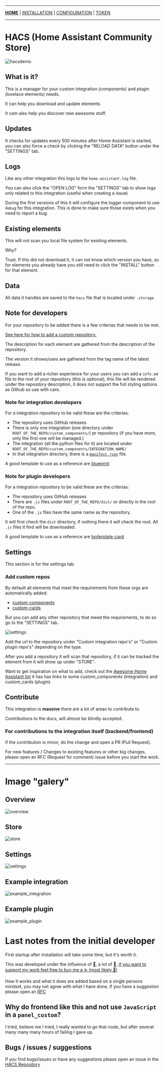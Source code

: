 ***

[**HOME**](/hacs/) | [INSTALLATION](/hacs/install) | [CONFIGURATION](/hacs/configure) | [TOKEN](/hacs/token)

***

# HACS (Home Assistant Community Store)

![hacsdemo](images/hacsdemo.gif)

## What is it?

This is a manager for your custom integration (components) and plugin (lovelace elements) needs.

It can help you download and update elements.

It cam also help you discover new awesome stuff.

## Updates

It checks for updates every 500 minutes after Home Assistant is started, you can also force a check by clicking the "RELOAD DATA" button under the "SETTINGS" tab.

## Logs

Like any other integration this logs to the `home-assistant.log` file.

You can also click the "OPEN LOG" form the "SETTINGS" tab to show logs only related to this integration (useful when creating a issue)

During the first versions of this it will configure the logger component to use `debug` for this integration. This is done to make sure those exists when you need to report a bug.

## Existing elements

This will not scan you local file system for existing elements.

Why?

Trust. If this did not download it, it can not know which version you have, so for elements you already have you still need to click the "INSTALL" button for that element.

## Data

All data it handles are saved to the `hacs` file that is located under `.storage`

## Note for developers

For your repository to be added there is a few criterias that needs to be met.

[See here for how to add a custom repository.](#add-custom-repos)

The description for each element are gathered from the description of the repository.

The version it shows/uses are gathered from the tag name of the latest release.

If you want to add a richer experience for your users you can add a `info.md` file to the root of your repository (this is optional), this file will be rendered under the repository description, it does not support the full styling options as Github so use with care.

### Note for integration developers

For a integration repository to be valid these are the criterias:

- The repository uses GitHub releases
- There is only one integration (one directory under `ROOT_OF_THE_REPO/custom_components/`) pr repository (if you have more, only the first one will be managed.)
- The integration (all the python files for it) are located under `ROOT_OF_THE_REPO/custom_components/INTEGRATION_NAME/`
- In that integration directory, there is a [`manifest.json`](https://developers.home-assistant.io/docs/en/creating_integration_manifest.html) file.

A good template to use as a reference are [blueprint](https://github.com/custom-components/blueprint)

### Note for plugin developers

For a integration repository to be valid these are the criterias:

- The repository uses GitHub releases
- There are `.js` files under `ROOT_OF_THE_REPO/dist/` or directly in the root of the repo.
- One of the `.js` files have the same name as the repository.

It will first check the `dist` directory, if nothing there it will check the root. All `.js` files it find will be downloaded.

A good template to use as a reference are [boilerplate-card](https://github.com/custom-cards/boilerplate-card)

## Settings

This section is for the settings tab.

### Add custom repos

By default all elements that meet the requirements from these orgs are automatically added:

- [custom-components](https://github.com/custom-components)
- [custom-cards](https://github.com/custom-cards)

But you can add any other repository that meed the requirements, to do so go to the "SETTINGS" tab.

![settings](images/settings.png)

Add the url to the repository under "Custom integration repo's" or "Custom plugin repo's" depending on the type.

After you add a repository it will scan that repository, if it can be tracked the element from it will show up under "STORE".

Want to get inspiration on what to add, check out the [Awesome Home Assistant list](https://www.awesome-ha.com/) it has has links to some custom_components (integration) and custom_cards (plugin).

## Contribute

This integration is **massive** there are a lot of areas to contribute to.

Contributions to the docs, will almost be blindly accepted.

### For contributions to the integration itself (backend/frontend)

If the contribution is minor, do the change and open a PR (Pull Request).

For new features / Changes to existing features or other big changes, please open an RFC (Request for comment) issue before you start the work.

***

# Image "galery"

## Overview

![overview](images/overview.png)

## Store

![store](images/store.png)

## Settings

![settings](images/settings.png)

## Example integration

![example_integration](images/example_integration.png)

## Example plugin

![example_plugin](images/example_plugin.png)

# Last notes from the initial developer

First startup after installation will take some time, but it's worth it.

This was developed under the influence of 🍺, a lot of 🍺, [if you want to support my work feel free to buy me a ☕️ (most likely 🍺)](meacoffee.com/ludeeus)

How it works and what it does are added based on a single persons mindset, you may not agree with what I have done, if you have a suggestion please open an [RFC](https://github.com/custom-components/hacs/issues)

## Why do frontend like this and not use `JavaScript` in a `panel_custom`?

I tried, believe me I tried, I really wanted to go that route, but after several many many many hours of failing I gave up.

## Bugs / issues / suggestions

If you find bugs/issues or have any suggestions please open an issue in the [HACS Repository](https://github.com/custom-components/hacs/issues)